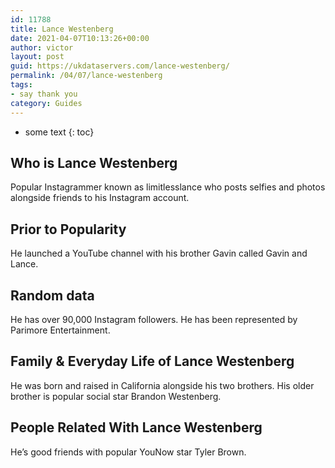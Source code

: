```yaml
---
id: 11788
title: Lance Westenberg
date: 2021-04-07T10:13:26+00:00
author: victor
layout: post
guid: https://ukdataservers.com/lance-westenberg/
permalink: /04/07/lance-westenberg
tags:
- say thank you
category: Guides
---
```


* some text
{: toc}


## Who is Lance Westenberg



Popular Instagrammer known as limitlesslance who posts selfies and photos alongside friends to his Instagram account. 

                
                
                
## Prior to Popularity



He launched a YouTube channel with his brother Gavin called Gavin and Lance. 

                
                
                
## Random data



He has over 90,000 Instagram followers. He has been represented by Parimore Entertainment. 

                
                
                
## Family & Everyday Life of Lance Westenberg



He was born and raised in California alongside his two brothers. His older brother is popular social star Brandon Westenberg.

                
                
                
## People Related With Lance Westenberg



He&#8217;s good friends with popular YouNow star Tyler Brown.

                
              
            
          
          
          